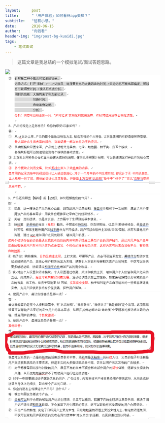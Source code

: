 ```yaml
---
layout:     post
title:      "「用户体验」如何看待app美柚？"
subtitle:   "恰有小感。"
date:       2018-06-15
author:     "向钱看"
header-img: "img/post-bg-kuaidi.jpg"
tags:
    - 笔试面试
---
```


> 这篇文章是我总结的一个模拟笔试/面试答题思路。

![](/img/in-post/post-meiyou1.png)
![](/img/in-post/post-meiyou2.png)
![](/img/in-post/post-meiyou3.png)
![](/img/in-post/post-meiyou4.png)

